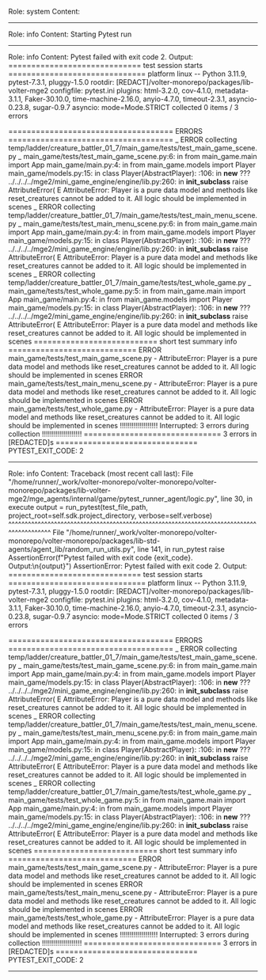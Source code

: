 Role: system
Content: 
__________________
Role: info
Content: Starting Pytest run
__________________
Role: info
Content: Pytest failed with exit code 2. Output:
============================= test session starts ==============================
platform linux -- Python 3.11.9, pytest-7.3.1, pluggy-1.5.0
rootdir: [REDACT]/volter-monorepo/packages/lib-volter-mge2
configfile: pytest.ini
plugins: html-3.2.0, cov-4.1.0, metadata-3.1.1, Faker-30.10.0, time-machine-2.16.0, anyio-4.7.0, timeout-2.3.1, asyncio-0.23.8, sugar-0.9.7
asyncio: mode=Mode.STRICT
collected 0 items / 3 errors

==================================== ERRORS ====================================
_ ERROR collecting temp/ladder/creature_battler_01_7/main_game/tests/test_main_game_scene.py _
main_game/tests/test_main_game_scene.py:6: in <module>
    from main_game.main import App
main_game/main.py:4: in <module>
    from main_game.models import Player
main_game/models.py:15: in <module>
    class Player(AbstractPlayer):
<frozen abc>:106: in __new__
    ???
../../../../mge2/mini_game_engine/engine/lib.py:260: in __init_subclass__
    raise AttributeError(
E   AttributeError: Player is a pure data model and methods like reset_creatures cannot be added to it. All logic should be implemented in scenes
_ ERROR collecting temp/ladder/creature_battler_01_7/main_game/tests/test_main_menu_scene.py _
main_game/tests/test_main_menu_scene.py:6: in <module>
    from main_game.main import App
main_game/main.py:4: in <module>
    from main_game.models import Player
main_game/models.py:15: in <module>
    class Player(AbstractPlayer):
<frozen abc>:106: in __new__
    ???
../../../../mge2/mini_game_engine/engine/lib.py:260: in __init_subclass__
    raise AttributeError(
E   AttributeError: Player is a pure data model and methods like reset_creatures cannot be added to it. All logic should be implemented in scenes
_ ERROR collecting temp/ladder/creature_battler_01_7/main_game/tests/test_whole_game.py _
main_game/tests/test_whole_game.py:5: in <module>
    from main_game.main import App
main_game/main.py:4: in <module>
    from main_game.models import Player
main_game/models.py:15: in <module>
    class Player(AbstractPlayer):
<frozen abc>:106: in __new__
    ???
../../../../mge2/mini_game_engine/engine/lib.py:260: in __init_subclass__
    raise AttributeError(
E   AttributeError: Player is a pure data model and methods like reset_creatures cannot be added to it. All logic should be implemented in scenes
=========================== short test summary info ============================
ERROR main_game/tests/test_main_game_scene.py - AttributeError: Player is a pure data model and methods like reset_creatures cannot be added to it. All logic should be implemented in scenes
ERROR main_game/tests/test_main_menu_scene.py - AttributeError: Player is a pure data model and methods like reset_creatures cannot be added to it. All logic should be implemented in scenes
ERROR main_game/tests/test_whole_game.py - AttributeError: Player is a pure data model and methods like reset_creatures cannot be added to it. All logic should be implemented in scenes
!!!!!!!!!!!!!!!!!!! Interrupted: 3 errors during collection !!!!!!!!!!!!!!!!!!!!
============================== 3 errors in [REDACTED]s ===============================
PYTEST_EXIT_CODE: 2

__________________
Role: info
Content: Traceback (most recent call last):
  File "/home/runner/_work/volter-monorepo/volter-monorepo/volter-monorepo/packages/lib-volter-mge2/mge_agents/internal/game/pytest_runner_agent/logic.py", line 30, in execute
    output = run_pytest(test_file_path, project_root=self.sdk.project_directory, verbose=self.verbose)
             ^^^^^^^^^^^^^^^^^^^^^^^^^^^^^^^^^^^^^^^^^^^^^^^^^^^^^^^^^^^^^^^^^^^^^^^^^^^^^^^^^^^^^^^^^
  File "/home/runner/_work/volter-monorepo/volter-monorepo/volter-monorepo/packages/lib-std-agents/agent_lib/random_run_utils.py", line 141, in run_pytest
    raise AssertionError(f"Pytest failed with exit code {exit_code}. Output:\n{output}")
AssertionError: Pytest failed with exit code 2. Output:
============================= test session starts ==============================
platform linux -- Python 3.11.9, pytest-7.3.1, pluggy-1.5.0
rootdir: [REDACT]/volter-monorepo/packages/lib-volter-mge2
configfile: pytest.ini
plugins: html-3.2.0, cov-4.1.0, metadata-3.1.1, Faker-30.10.0, time-machine-2.16.0, anyio-4.7.0, timeout-2.3.1, asyncio-0.23.8, sugar-0.9.7
asyncio: mode=Mode.STRICT
collected 0 items / 3 errors

==================================== ERRORS ====================================
_ ERROR collecting temp/ladder/creature_battler_01_7/main_game/tests/test_main_game_scene.py _
main_game/tests/test_main_game_scene.py:6: in <module>
    from main_game.main import App
main_game/main.py:4: in <module>
    from main_game.models import Player
main_game/models.py:15: in <module>
    class Player(AbstractPlayer):
<frozen abc>:106: in __new__
    ???
../../../../mge2/mini_game_engine/engine/lib.py:260: in __init_subclass__
    raise AttributeError(
E   AttributeError: Player is a pure data model and methods like reset_creatures cannot be added to it. All logic should be implemented in scenes
_ ERROR collecting temp/ladder/creature_battler_01_7/main_game/tests/test_main_menu_scene.py _
main_game/tests/test_main_menu_scene.py:6: in <module>
    from main_game.main import App
main_game/main.py:4: in <module>
    from main_game.models import Player
main_game/models.py:15: in <module>
    class Player(AbstractPlayer):
<frozen abc>:106: in __new__
    ???
../../../../mge2/mini_game_engine/engine/lib.py:260: in __init_subclass__
    raise AttributeError(
E   AttributeError: Player is a pure data model and methods like reset_creatures cannot be added to it. All logic should be implemented in scenes
_ ERROR collecting temp/ladder/creature_battler_01_7/main_game/tests/test_whole_game.py _
main_game/tests/test_whole_game.py:5: in <module>
    from main_game.main import App
main_game/main.py:4: in <module>
    from main_game.models import Player
main_game/models.py:15: in <module>
    class Player(AbstractPlayer):
<frozen abc>:106: in __new__
    ???
../../../../mge2/mini_game_engine/engine/lib.py:260: in __init_subclass__
    raise AttributeError(
E   AttributeError: Player is a pure data model and methods like reset_creatures cannot be added to it. All logic should be implemented in scenes
=========================== short test summary info ============================
ERROR main_game/tests/test_main_game_scene.py - AttributeError: Player is a pure data model and methods like reset_creatures cannot be added to it. All logic should be implemented in scenes
ERROR main_game/tests/test_main_menu_scene.py - AttributeError: Player is a pure data model and methods like reset_creatures cannot be added to it. All logic should be implemented in scenes
ERROR main_game/tests/test_whole_game.py - AttributeError: Player is a pure data model and methods like reset_creatures cannot be added to it. All logic should be implemented in scenes
!!!!!!!!!!!!!!!!!!! Interrupted: 3 errors during collection !!!!!!!!!!!!!!!!!!!!
============================== 3 errors in [REDACTED]s ===============================
PYTEST_EXIT_CODE: 2


__________________
